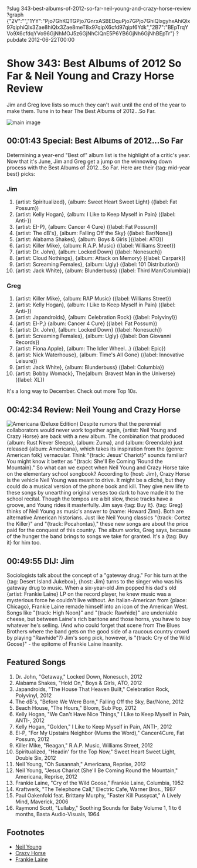 ?slug 343-best-albums-of-2012-so-far-neil-young-and-crazy-horse-review
?graph {"2V":"","1YY":"Pjo7GhKQTGPjo7GnrxASBEDquPjo7GPjo7GhiQlxgyhxAhiQlx97qiphiQlx3Zae8hiQlx3Zae8meT8x97qipX6cfd97qipf6Ydk","2B7":"BEpTrqYVo9X6cfdqYVo96GjNhMOJ5z6GjNhClQnE5P6YB6GjNh6GjNhBEpTr"}
?pubdate 2012-06-22T00:00

# Show 343: Best Albums of 2012 So Far & Neil Young and Crazy Horse Review
Jim and Greg love lists so much they can't wait until the end of the year to make them. Tune in to hear The Best Albums of 2012...So Far.

![main image](http://static.soundopinions.org/images/2012/bestof2012_sofar.jpg)

## 00:01:43 Special: Best Albums of 2012...So Far
Determining a year-end "Best of" album list is the highlight of a critic's year. Now that it's June, Jim and Greg get a jump on the winnowing down process with the Best Albums of 2012...So Far. Here are their {tag: mid-year best} picks:

### Jim
1. {artist: Spiritualized}, {album: Sweet Heart Sweet Light} ({label: Fat Possum})
2. {artist: Kelly Hogan}, {album: I Like to Keep Myself in Pain} ({label: Anti-})
3. {artist: EI-P}, {album: Cancer 4 Cure} ({label: Fat Possum})
4. {artist: The dB's}, {album: Falling Off the Sky} ({label: Bar/None})
5. {artist: Alabama Shakes}, {album: Boys & Girls }({label: ATO})
6. {artist: Killer Mike}, {album: R.A.P. Music} ({label: Williams Street})
7. {artist: Dr. John}, {album: Locked Down} ({label: Nonesuch})
8. {artist: Cloud Nothings}, {album: Attack on Memory} ({label: Carpark})
9. {artist: Screaming Females}, {album: Ugly} ({label: 101 Distribution})
10. {artist: Jack White}, {album: Blunderbuss} ({label: Third Man/Columbia})

### Greg
1. {artist: Killer Mike}, {album: RAP Music} ({label: Williams Street})
2. {artist: Kelly Hogan}, {album: I Like to Keep Myself in Pain} ({label: Anti-})
3. {artist: Japandroids}, {album: Celebration Rock} ({label: Polyvinyl})
4. {artist: El-P,} {album: Cancer 4 Cure} ({label: Fat Possum})
5. {artist: Dr. John}, {album: Locked Down} ({label: Nonesuch})
6. {artist: Screaming Females}, {album: Ugly} ({label: Don Giovanni Records})
7. {artist: Fiona Apple}, {album: The Idler Wheel...} ({label: Epic})
8. {artist: Nick Waterhouse}, {album: Time's All Gone} ({label: Innovative Leisure})
9. {artist: Jack White}, {album: Blunderbuss} ({label: Columbia})
10. {artist: Bobby Womack}, The{album:  Bravest Man in the Universe} ({label: XL})

It's a long way to December. Check out more Top 10s.

## 00:42:34 Review: Neil Young and Crazy Horse
![Americana (Deluxe Edition)](http://cdn3.pitchfork.com/albums/17850/homepage_large.8b1a6091.jpg "167559/530642631")
Despite rumors that the perennial collaborators would never work together again, {artist: Neil Young and Crazy Horse} are back with a new album. The combination that produced {album: Rust Never Sleeps}, {album: Zuma}, and {album: Greendale} just released {album: Americana}, which takes its inspiration from the {genre: American folk} vernacular. Think "{track: Jesus' Chariot}" sounds familiar? You might know it better as "{track: She'll Be Coming 'Round the Mountain}." So what can we expect when Neil Young and Crazy Horse take on the elementary school songbook? According to {host: Jim}, Crazy Horse is the vehicle Neil Young was meant to drive. It might be a cliché, but they could do a musical version of the phone book and kill. They give new life to these songs by unearthing original verses too dark to have made it to the school recital. Though the tempos are a bit slow, these tracks have a groove, and Young rides it masterfully. Jim says {tag: Buy It}. {tag: Greg} thinks of Neil Young as music's answer to {name: Howard Zinn}. Both are alternative American historians. Just like Neil Young classics "{track: Cortez the Killer}" and "{track: Pocahontas}," these new songs are about the price paid for the conquest of this country. The album works, Greg says, because of the hunger the band brings to songs we take for granted. It's a {tag: Buy it} for him too.

## 00:49:55 DIJ: Jim
Sociologists talk about the concept of a "gateway drug." For his turn at the {tag: Desert Island Jukebox}, {host: Jim} turns to the singer who was his gateway drug to music. When a six-year-old Jim popped his dad's old {artist: Frankie Laine} LP on the record player, he knew music was a mysterious force he couldn't live without. An Italian-American from {place: Chicago}, Frankie Laine remade himself into an icon of the American West. Songs like "{track: High Noon}" and "{track: Rawhide}" are undeniable cheese, but between Laine's rich baritone and those horns, you have to buy whatever he's selling. (And who could forget that scene from The Blues Brothers where the band gets on the good side of a raucous country crowd by playing "Rawhide"?) Jim's song pick, however, is "{track: Cry of the Wild Goose}" - the epitome of Frankie Laine insanity.


## Featured Songs
1. Dr. John, "Getaway," Locked Down, Nonesuch, 2012
2. Alabama Shakes, "Hold On," Boys & Girls, ATO, 2012
3. Japandroids, "The House That Heaven Built," Celebration Rock, Polyvinyl, 2012
4. The dB's, "Before We Were Born," Falling Off the Sky, Bar/None, 2012
5. Beach House, "The Hours," Bloom, Sub Pop, 2012
6. Kelly Hogan, "We Can't Have Nice Things," I Like to Keep Myself in Pain, ANTI-, 2012
7. Kelly Hogan, "Golden," I Like to Keep Myself in Pain, ANTI-, 2012
8. El-P, "For My Upstairs Neighbor (Mums the Word)," Cancer4Cure, Fat Possum, 2012
9. Killer Mike, "Reagan," R.A.P. Music, Williams Street, 2012
10. Spiritualized, "Headin' for the Top Now," Sweet Heart Sweet Light, Double Six, 2012
11. Neil Young, "Oh Susannah," Americana, Reprise, 2012
12. Neil Young, "Jesus Chariot (She'll Be Coming Round the Mountain," Americana, Reprise, 2012
13. Frankie Laine, "Cry of the Wild Goose," Frankie Laine, Columbia, 1952
14. Kraftwerk, "The Telephone Call," Electric Cafe, Warner Bros., 1987
15. Paul Oakenfold feat. Brittany Murphy, "Faster Kill Pussycat," A Lively Mind, Maverick, 2006
16. Raymond Scott, "Lullaby," Soothing Sounds for Baby Volume 1, 1 to 6 months, Basta Audio-Visuals, 1964

## Footnotes
- [Neil Young](http://www.neilyoung.com/index2.html)
- [Crazy Horse](http://www.allmusic.com/artist/crazy-horse-mn0000130932)
- [Frankie Laine](http://www.frankielaine.com/)
